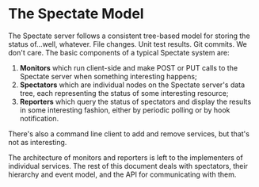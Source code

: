 The Spectate Model
==================

The Spectate server follows a consistent tree-based model for storing the status of...well, whatever.  File changes.  Unit test results.  Git commits.  We don't care.  The basic components of a typical Spectate system are:

1. **Monitors** which run client-side and make POST or PUT calls to the Spectate server when something interesting happens;
2. **Spectators** which are individual nodes on the Spectate server's data tree, each representing the status of some interesting resource;
3. **Reporters** which query the status of spectators and display the results in some interesting fashion, either by periodic polling or by hook notification.

There's also a command line client to add and remove services, but that's not as interesting.

The architecture of monitors and reporters is left to the implementers of individual services.  The rest of this document deals with spectators, their hierarchy and event model, and the API for communicating with them.



